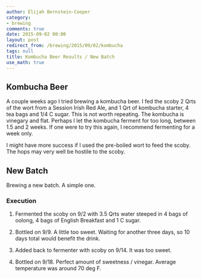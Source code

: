 ```yaml
---
author: Elijah Bernstein-Cooper
category:
- brewing
comments: true
date: 2015-09-02 00:00
layout: post
redirect_from: /brewing/2015/09/02/kombucha
tags: null
title: Kombucha Beer Results / New Batch
use_math: true
---
```


## Kombucha Beer

A couple weeks ago I tried brewing a kombucha beer. I fed the scoby 2 Qrts of
the wort from a Session Irish Red Ale, and 1 Qrt of kombucha starter, 4 tea
bags and 1/4 C sugar. This is not worth repeating. The kombucha is vinegary and
flat. Perhaps I let the kombucha ferment for too long, between 1.5 and 2
weeks.  If one were to try this again, I recommend fermenting for a week only.

I might have more success if I used the pre-boiled wort to feed the scoby. The
hops may very well be hostile to the scoby.

## New Batch

Brewing a new batch. A simple one.

### Execution

1. Fermented the scoby on 9/2 with 3.5 Qrts water steeped in 4 bags of
   oolong, 4 bags of English Breakfast and 1 C sugar. 

2. Bottled on 9/9. A little too sweet. Waiting for another three days, so 10
   days total would benefit the drink.

2. Added back to fermenter with scoby on 9/14. It was too sweet.

3. Bottled on 9/18. Perfect amount of sweetness / vinegar. Average temperature
   was around 70 deg F.